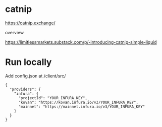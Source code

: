 # catnip


https://catnip.exchange/

overview

https://limitlessmarkets.substack.com/p/-introducing-catnip-simple-liquid

# Run locally

Add config.json at /client/src/
```
{
  "providers": {
    "infura": {
      "projectId": "YOUR_INFURA_KEY",
      "kovan": "https://kovan.infura.io/v3/YOUR_INFURA_KEY",
      "mainnet": "https://mainnet.infura.io/v3/YOUR_INFURA_KEY"
    }
  }
}
```



